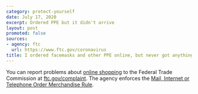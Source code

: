 ```yaml
---
category: protect-yourself
date: July 17, 2020
excerpt: Ordered PPE but it didn't arrive
layout: post
promoted: false
sources:
- agency: ftc
  url: https://www.ftc.gov/coronavirus
title: I ordered facemasks and other PPE online, but never got anything. What should I do? Where can I report this?
---
```


You can report problems about [online shopping](https://www.consumer.ftc.gov/articles/0020-shopping-online) to the Federal Trade Commission at [ftc.gov/complaint](https://www.ftccomplaintassistant.gov/#crnt&panel1-1). The agency enforces the [Mail, Internet or Telephone Order Merchandise Rule](https://www.consumer.ftc.gov/articles/0221-billed-merchandise-you-never-received).